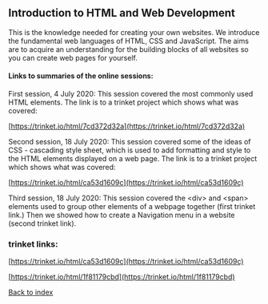 ## Introduction to HTML and Web Development

This is the knowledge needed for creating your own websites. We introduce the fundamental web languages of HTML, CSS and JavaScript. The aims are to acquire an understanding for the building blocks of all websites so you can create web pages for yourself.

#### Links to summaries of the online sessions:

First session, 4 July 2020:
This session covered the most commonly used HTML elements. The link is to a trinket project which shows what was covered:

[https://trinket.io/html/7cd372d32a](https://trinket.io/html/7cd372d32a)

Second session, 18 July 2020:
This session covered some of the ideas of CSS - cascading style sheet, which is used to add formatting and style to the HTML elements displayed on a web page. The link is to a trinket project which shows what was covered:

[https://trinket.io/html/ca53d1609c](https://trinket.io/html/ca53d1609c)

Third session, 18 July 2020:
This session covered the \<div> and \<span> elements used to group other elements of a webpage together (first trinket link.) Then we showed how to create a Navigation menu in a website (second trinket link).

### trinket links:

[https://trinket.io/html/ca53d1609c](https://trinket.io/html/ca53d1609c)

[https://trinket.io/html/1f81179cbd](https://trinket.io/html/1f81179cbd)

[Back to index](README.md)
